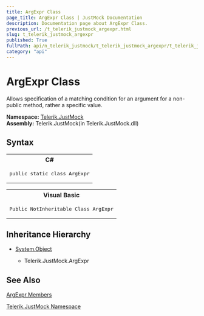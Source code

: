 ```yaml
---
title: ArgExpr Class
page_title: ArgExpr Class | JustMock Documentation
description: Documentation page about ArgExpr Class.
previous_url: /t_telerik_justmock_argexpr.html
slug: t_telerik_justmock_argexpr
published: True
fullPath: api/n_telerik_justmock/t_telerik_justmock_argexpr/t_telerik_justmock_argexpr
category: "api"
---
```


# ArgExpr Class



Allows specification of a matching condition for an argument for a non-public method, rather a specific value.


 **Namespace:**  [Telerik.JustMock](n_telerik_justmock) <br> **Assembly:** Telerik.JustMock(in Telerik.JustMock.dll)
## Syntax


<div id="syntaxCodeBlocks" class="code"><span codeLanguage="CSharp"><table><tr><th>C#</th></tr><tr><td><pre xml:space="preserve"><span class="keyword">public</span> <span class="keyword">static</span> <span class="keyword">class</span> <span class="identifier">ArgExpr</span></pre></td></tr></table></span><span codeLanguage="VisualBasicDeclaration"><table><tr><th>Visual Basic</th></tr><tr><td><pre xml:space="preserve"><span class="keyword">Public</span> <span class="keyword">NotInheritable</span> <span class="keyword">Class</span> <span class="identifier">ArgExpr</span></pre></td></tr></table></span></div>


## Inheritance Hierarchy


* [System.Object](e5kfa45b)

    * Telerik.JustMock.ArgExpr


## See Also



 [ArgExpr Members](allmembers_t_telerik_justmock_argexpr) 

 [Telerik.JustMock Namespace](n_telerik_justmock) 



